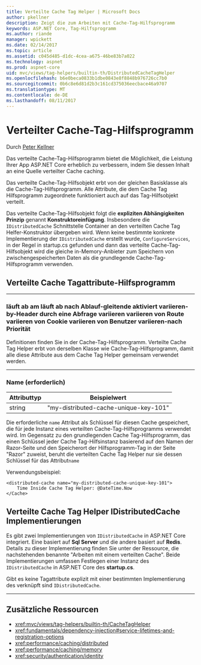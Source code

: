 ```yaml
---
title: Verteilte Cache Tag Helper | Microsoft Docs
author: pkellner
description: Zeigt die zum Arbeiten mit Cache-Tag-Hilfsprogramm
keywords: ASP.NET Core, Tag-Hilfsprogramm
ms.author: riande
manager: wpickett
ms.date: 02/14/2017
ms.topic: article
ms.assetid: c045d485-d1dc-4cea-a675-46be83b7a022
ms.technology: aspnet
ms.prod: aspnet-core
uid: mvc/views/tag-helpers/builtin-th/DistributedCacheTagHelper
ms.openlocfilehash: b6e0beca0833b1dbe0843e8f8848b976726cc7b0
ms.sourcegitcommit: 0b6c8e6d81d2b3c161cd375036eecbace46a9707
ms.translationtype: MT
ms.contentlocale: de-DE
ms.lasthandoff: 08/11/2017
---
```

# <a name="distributed-cache-tag-helper"></a>Verteilter Cache-Tag-Hilfsprogramm

Durch [Peter Kellner](http://peterkellner.net) 


Das verteilte Cache-Tag-Hilfsprogramm bietet die Möglichkeit, die Leistung Ihrer App ASP.NET Core erheblich zu verbessern, indem Sie dessen Inhalt an eine Quelle verteilter Cache caching.

Das verteilte Cache-Tag-Hilfsobjekt erbt von der gleichen Basisklasse als die Cache-Tag-Hilfsprogramm.  Alle Attribute, die dem Cache Tag Hilfsprogramm zugeordnete funktioniert auch auf das Tag-Hilfsobjekt verteilt.


Das verteilte Cache-Tag-Hilfsobjekt folgt die **expliziten Abhängigkeiten Prinzip** genannt **Konstruktoreinfügung**.  Insbesondere die `IDistributedCache` Schnittstelle Container an den verteilten Cache Tag Helfer-Konstruktor übergeben wird.  Wenn keine bestimmte konkrete Implementierung der `IDistributedCache` erstellt wurde, `ConfigureServices`, in der Regel in startup.cs gefunden und dann das verteilte Cache-Tag-Hilfsobjekt wird die gleiche in-Memory-Anbieter zum Speichern von zwischengespeicherten Daten als die grundlegende Cache-Tag-Hilfsprogramm verwenden.

## <a name="distributed-cache-tag-helper-attributes"></a>Verteilte Cache Tagattribute-Hilfsprogramm

- - -

### <a name="enabled-expires-on-expires-after-expires-sliding-vary-by-header-vary-by-query-vary-by-route-vary-by-cookie-vary-by-user-vary-by-priority"></a>läuft ab am läuft ab nach Ablauf-gleitende aktiviert variieren-by-Header durch eine Abfrage variieren variieren von Route variieren von Cookie variieren von Benutzer variieren-nach Priorität

Definitionen finden Sie in der Cache-Tag-Hilfsprogramm. Verteilte Cache Tag Helper erbt von derselben Klasse wie Cache-Tag-Hilfsprogramm, damit alle diese Attribute aus dem Cache Tag Helper gemeinsam verwendet werden.

- - -

### <a name="name-required"></a>Name (erforderlich)

| Attributtyp    | Beispielwert     |
|----------------   |----------------   |
| string    | "my-distributed-cache-unique-key-101"     |

Die erforderliche `name` Attribut als Schlüssel für diesen Cache gespeichert, die für jede Instanz eines verteilten Cache-Tag-Hilfsprogramms verwendet wird.  Im Gegensatz zu den grundlegenden Cache Tag-Hilfsprogramm, das einen Schlüssel jeder Cache Tag-Hilfsinstanz basierend auf den Namen der Razor-Seite und den Speicherort der Hilfsprogramm-Tag in der Seite "Razor" zuweist, beruht die verteilten Cache Tag Helper nur sie dessen Schlüssel für das Attribut`name`

Verwendungsbeispiel:

```cshtml
<distributed-cache name="my-distributed-cache-unique-key-101">
    Time Inside Cache Tag Helper: @DateTime.Now
</Cache>
```

## <a name="distributed-cache-tag-helper-idistributedcache-implementations"></a>Verteilte Cache Tag Helper IDistributedCache Implementierungen

Es gibt zwei Implementierungen von `IDistributedCache` in ASP.NET Core integriert.  Eine basiert auf **Sql Server** und die andere basiert auf **Redis**. Details zu dieser Implementierung finden Sie unter der Ressource, die nachstehenden benannte "Arbeiten mit einem verteilten Cache". Beide Implementierungen umfassen Festlegen einer Instanz des `IDistributedCache` in ASP.NET Core des **startup.cs**.

Gibt es keine Tagattribute explizit mit einer bestimmten Implementierung des verknüpft sind `IDistributedCache`.



- - -



## <a name="additional-resources"></a>Zusätzliche Ressourcen

* <xref:mvc/views/tag-helpers/builtin-th/CacheTagHelper>
* <xref:fundamentals/dependency-injection#service-lifetimes-and-registration-options>
* <xref:performance/caching/distributed>
* <xref:performance/caching/memory>
* <xref:security/authentication/identity>